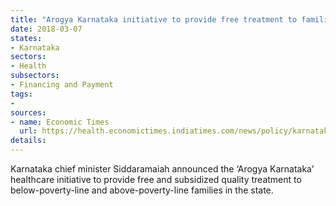 ```yaml
---
title: "Arogya Karnataka initiative to provide free treatment to families"
date: 2018-03-07
states:
- Karnataka
sectors:
- Health
subsectors:
- Financing and Payment
tags:
- 
sources:
- name: Economic Times
  url: https://health.economictimes.indiatimes.com/news/policy/karnataka-unveils-healthcare-scheme/63143040
details:
---
```


Karnataka chief minister Siddaramaiah announced the ‘Arogya Karnataka’ healthcare initiative to provide free and subsidized quality treatment to below-poverty-line and above-poverty-line families in the state.
